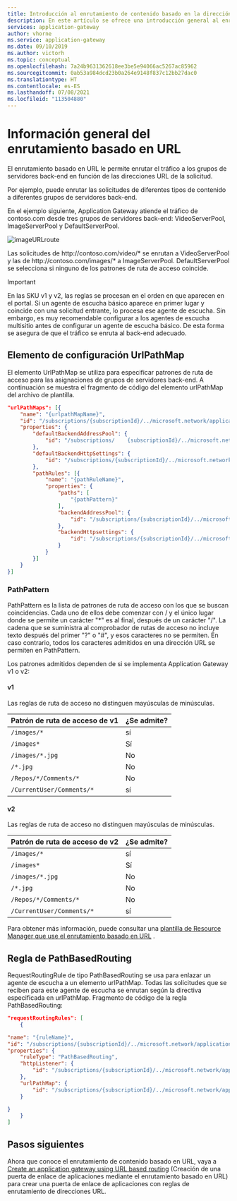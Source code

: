 ```yaml
---
title: Introducción al enrutamiento de contenido basado en la dirección URL con Azure Application Gateway
description: En este artículo se ofrece una introducción general al enrutamiento de contenido basado en la dirección URL con Azure Application Gateway, la configuración de UrlPathMap y la regla PathBasedRouting.
services: application-gateway
author: vhorne
ms.service: application-gateway
ms.date: 09/10/2019
ms.author: victorh
ms.topic: conceptual
ms.openlocfilehash: 7a24b9631362618ee3be5e94066ac5267ac85962
ms.sourcegitcommit: 0ab53a984dcd23b0a264e9148f837c12bb27dac0
ms.translationtype: HT
ms.contentlocale: es-ES
ms.lasthandoff: 07/08/2021
ms.locfileid: "113504880"
---
```

# <a name="url-path-based-routing-overview"></a>Información general del enrutamiento basado en URL

El enrutamiento basado en URL le permite enrutar el tráfico a los grupos de servidores back-end en función de las direcciones URL de la solicitud. 

Por ejemplo, puede enrutar las solicitudes de diferentes tipos de contenido a diferentes grupos de servidores back-end.

En el ejemplo siguiente, Application Gateway atiende el tráfico de contoso.com desde tres grupos de servidores back-end: VideoServerPool, ImageServerPool y DefaultServerPool.

![imageURLroute](./media/application-gateway-url-route-overview/figure1.png)

Las solicitudes de http\://contoso.com/video/* se enrutan a VideoServerPool y las de http\://contoso.com/images/* a ImageServerPool. DefaultServerPool se selecciona si ninguno de los patrones de ruta de acceso coincide.

> [!IMPORTANT]
> En las SKU v1 y v2, las reglas se procesan en el orden en que aparecen en el portal. Si un agente de escucha básico aparece en primer lugar y coincide con una solicitud entrante, lo procesa ese agente de escucha. Sin embargo, es muy recomendable configurar a los agentes de escucha multisitio antes de configurar un agente de escucha básico. De esta forma se asegura de que el tráfico se enruta al back-end adecuado.

## <a name="urlpathmap-configuration-element"></a>Elemento de configuración UrlPathMap

El elemento UrlPathMap se utiliza para especificar patrones de ruta de acceso para las asignaciones de grupos de servidores back-end. A continuación se muestra el fragmento de código del elemento urlPathMap del archivo de plantilla.

```json
"urlPathMaps": [{
    "name": "{urlpathMapName}",
    "id": "/subscriptions/{subscriptionId}/../microsoft.network/applicationGateways/{gatewayName}/urlPathMaps/{urlpathMapName}",
    "properties": {
        "defaultBackendAddressPool": {
            "id": "/subscriptions/    {subscriptionId}/../microsoft.network/applicationGateways/{gatewayName}/backendAddressPools/{poolName1}"
        },
        "defaultBackendHttpSettings": {
            "id": "/subscriptions/{subscriptionId}/../microsoft.network/applicationGateways/{gatewayName}/backendHttpSettingsList/{settingname1}"
        },
        "pathRules": [{
            "name": "{pathRuleName}",
            "properties": {
                "paths": [
                    "{pathPattern}"
                ],
                "backendAddressPool": {
                    "id": "/subscriptions/{subscriptionId}/../microsoft.network/applicationGateways/{gatewayName}/backendAddressPools/{poolName2}"
                },
                "backendHttpsettings": {
                    "id": "/subscriptions/{subscriptionId}/../microsoft.network/applicationGateways/{gatewayName}/backendHttpsettingsList/{settingName2}"
                }
            }
        }]
    }
}]
```

### <a name="pathpattern"></a>PathPattern

PathPattern es la lista de patrones de ruta de acceso con los que se buscan coincidencias. Cada uno de ellos debe comenzar con / y el único lugar donde se permite un carácter "*" es al final, después de un carácter "/". La cadena que se suministra al comprobador de rutas de acceso no incluye texto después del primer "?" o "#", y esos caracteres no se permiten. En caso contrario, todos los caracteres admitidos en una dirección URL se permiten en PathPattern.

Los patrones admitidos dependen de si se implementa Application Gateway v1 o v2:

#### <a name="v1"></a>v1

Las reglas de ruta de acceso no distinguen mayúsculas de minúsculas.

|Patrón de ruta de acceso de v1  |¿Se admite?  |
|---------|---------|
|`/images/*`     |sí|
|`/images*`     |Sí|
|`/images/*.jpg`     |No|
|`/*.jpg`     |No|
|`/Repos/*/Comments/*`     |No|
|`/CurrentUser/Comments/*`     |sí|

#### <a name="v2"></a>v2

Las reglas de ruta de acceso no distinguen mayúsculas de minúsculas.

|Patrón de ruta de acceso de v2  |¿Se admite?  |
|---------|---------|
|`/images/*`     |sí|
|`/images*`     |Sí|
|`/images/*.jpg`     |No|
|`/*.jpg`     |No|
|`/Repos/*/Comments/*`     |No|
|`/CurrentUser/Comments/*`     |sí|

Para obtener más información, puede consultar una [plantilla de Resource Manager que use el enrutamiento basado en URL](https://azure.microsoft.com/resources/templates/application-gateway-url-path-based-routing) .

## <a name="pathbasedrouting-rule"></a>Regla de PathBasedRouting

RequestRoutingRule de tipo PathBasedRouting se usa para enlazar un agente de escucha a un elemento urlPathMap. Todas las solicitudes que se reciben para este agente de escucha se enrutan según la directiva especificada en urlPathMap.
Fragmento de código de la regla PathBasedRouting:

```json
"requestRoutingRules": [
    {

"name": "{ruleName}",
"id": "/subscriptions/{subscriptionId}/../microsoft.network/applicationGateways/{gatewayName}/requestRoutingRules/{ruleName}",
"properties": {
    "ruleType": "PathBasedRouting",
    "httpListener": {
        "id": "/subscriptions/{subscriptionId}/../microsoft.network/applicationGateways/{gatewayName}/httpListeners/<listenerName>"
    },
    "urlPathMap": {
        "id": "/subscriptions/{subscriptionId}/../microsoft.network/applicationGateways/{gatewayName}/urlPathMaps/{urlpathMapName}"
    }

}
    }
]
```

## <a name="next-steps"></a>Pasos siguientes

Ahora que conoce el enrutamiento de contenido basado en URL, vaya a [Create an application gateway using URL based routing](create-url-route-portal.md) (Creación de una puerta de enlace de aplicaciones mediante el enrutamiento basado en URL) para crear una puerta de enlace de aplicaciones con reglas de enrutamiento de direcciones URL.
